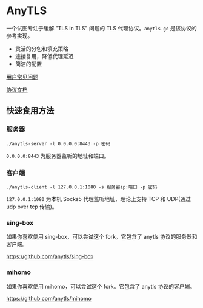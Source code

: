 # AnyTLS

一个试图专注于缓解 "TLS in TLS" 问题的 TLS 代理协议。`anytls-go` 是该协议的参考实现。

- 灵活的分包和填充策略
- 连接复用，降低代理延迟
- 简洁的配置

[用户常见问题](./docs/faq.md)

[协议文档](./docs/protocol.md)

## 快速食用方法

### 服务器

```
./anytls-server -l 0.0.0.0:8443 -p 密码
```

`0.0.0.0:8443` 为服务器监听的地址和端口。

### 客户端

```
./anytls-client -l 127.0.0.1:1080 -s 服务器ip:端口 -p 密码
```

`127.0.0.1:1080` 为本机 Socks5 代理监听地址，理论上支持 TCP 和 UDP(通过 udp over tcp 传输)。

### sing-box

如果你喜欢使用 sing-box，可以尝试这个 fork。它包含了 anytls 协议的服务器和客户端。

https://github.com/anytls/sing-box

### mihomo

如果你喜欢使用 mihomo，可以尝试这个 fork。它包含了 anytls 协议的客户端。

https://github.com/anytls/mihomo
